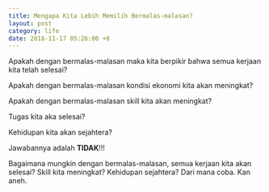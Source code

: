 ```yaml
---
title: Mengapa Kita Lebih Memilih Bermalas-malasan?
layout: post
category: life
date: 2018-11-17 05:26:00 +8
---
```


Apakah dengan bermalas-malasan maka kita berpikir bahwa semua kerjaan kita telah selesai?

Apakah dengan bermalas-malasan kondisi ekonomi kita akan meningkat?

Apakah dengan bermalas-malasan skill kita akan meningkat?

Tugas kita aka selesai?

Kehidupan kita akan sejahtera?

Jawabannya adalah **TIDAK**!!!

Bagaimana mungkin dengan bermalas-malasan, semua kerjaan kita akan selesai? Skill kita meningkat? Kehidupan sejahtera? Dari mana coba. Kan aneh.